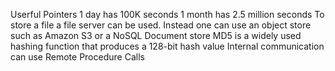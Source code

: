 Userful Pointers
1 day has 100K seconds
1 month has 2.5 million seconds
To store a file a file server can be used. Instead one can use an object store such as Amazon S3 or a NoSQL Document store
MD5 is a widely used hashing function that produces a 128-bit hash value
Internal communication can use Remote Procedure Calls
